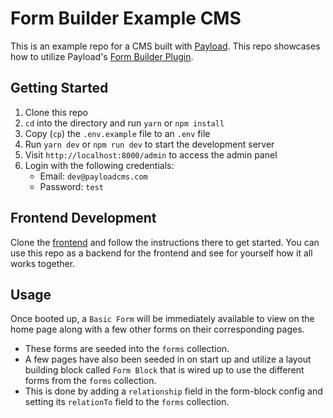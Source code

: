 # Form Builder Example CMS

This is an example repo for a CMS built with [Payload](https://payloadcms.com). This repo showcases how to utilize Payload's [Form Builder Plugin](https://github.com/payloadcms/plugin-form-builder).

## Getting Started

1. Clone this repo
2. `cd` into the directory and run `yarn` or `npm install`
3. Copy (`cp`) the `.env.example` file to an `.env` file
4. Run `yarn dev` or `npm run dev` to start the development server
5. Visit `http://localhost:8000/admin` to access the admin panel
6. Login with the following credentials:
   - Email: `dev@payloadcms.com`
   - Password: `test`

## Frontend Development

Clone the [frontend](https://github.com/payloadcms/form-builder-example-website) and follow the instructions there to get started. You can use this repo as a backend for the frontend and see for yourself how it all works together.

## Usage

Once booted up, a `Basic Form` will be immediately available to view on the home page along with a few other forms on their corresponding pages.

- These forms are seeded into the `forms` collection.
- A few pages have also been seeded in on start up and utilize a layout building block called `Form Block` that is wired up to use the different forms from the `forms` collection.
- This is done by adding a `relationship` field in the form-block config and setting its `relationTo` field to the `forms` collection.
